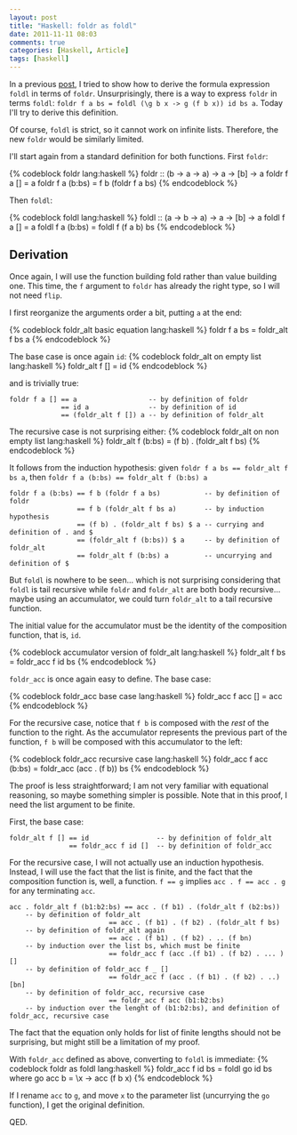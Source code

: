 ```yaml
---
layout: post
title: "Haskell: foldr as foldl"
date: 2011-11-11 08:03
comments: true
categories: [Haskell, Article]
tags: [haskell]
---
```

In a previous [post](/blog/2011/11/09/haskell-foldl-as-foldr/), I tried to show how to derive the formula expression `foldl` in terms of `foldr`. Unsurprisingly, there is a way to express `foldr` in terms `foldl`: `foldr f a bs = foldl (\g b x -> g (f b x)) id bs a`. Today I'll try to derive this definition.
<!--more-->

Of course, `foldl` is strict, so it cannot work on infinite lists. Therefore, the new `foldr` would be similarly limited.

I'll start again from a standard definition for both functions. First `foldr`:

{% codeblock foldr lang:haskell %}
foldr :: (b -> a -> a) -> a -> [b] -> a
foldr f a [] = a
foldr f a (b:bs) = f b (foldr f a bs)
{% endcodeblock %}

Then `foldl`:

{% codeblock foldl lang:haskell %}
foldl :: (a -> b -> a) -> a -> [b] -> a
foldl f a [] = a
foldl f a (b:bs) = foldl f (f a b) bs
{% endcodeblock %}

Derivation
----------

Once again, I will use the function building fold rather than value building one. This time, the `f` argument to `foldr` has already the right type, so I will not need `flip`.

I first reorganize the arguments order a bit, putting `a` at the end:

{% codeblock foldr_alt basic equation lang:haskell %}
foldr f a bs = foldr_alt f bs a
{% endcodeblock %}

The base case is once again `id`:
{% codeblock foldr_alt on empty list lang:haskell %}
foldr_alt f [] = id
{% endcodeblock %}

and is trivially true:
```
foldr f a [] == a                  -- by definition of foldr
             == id a               -- by definition of id
             == (foldr_alt f []) a -- by definition of foldr_alt
```

The recursive case is not surprising either:
{% codeblock foldr_alt on non empty list lang:haskell %}
foldr_alt f (b:bs) = (f b) . (foldr_alt f bs)
{% endcodeblock %}

It follows from the induction hypothesis: given `foldr f a bs == foldr_alt f bs a`, then `foldr f a (b:bs) == foldr_alt f (b:bs) a`

```
foldr f a (b:bs) == f b (foldr f a bs)           -- by definition of foldr
                 == f b (foldr_alt f bs a)       -- by induction hypothesis
                 == (f b) . (foldr_alt f bs) $ a -- currying and definition of . and $
                 == (foldr_alt f (b:bs)) $ a     -- by definition of foldr_alt
                 == foldr_alt f (b:bs) a         -- uncurrying and definition of $
```

But `foldl` is nowhere to be seen... which is not surprising considering that `foldl` is tail recursive while `foldr` and `foldr_alt` are both body recursive... maybe using an accumulator, we could turn `foldr_alt` to a tail recursive function.

The initial value for the accumulator must be the identity of the composition function, that is, `id`.

{% codeblock accumulator version of foldr_alt lang:haskell %}
foldr_alt f bs = foldr_acc f id bs
{% endcodeblock %}

`foldr_acc` is once again easy to define. The base case:

{% codeblock foldr_acc base case lang:haskell %}
foldr_acc f acc [] = acc
{% endcodeblock %}

For the recursive case, notice that `f b` is composed with the _rest_ of the function to the right. As the accumulator represents the previous part of the function, `f b` will be composed with this accumulator to the left:

{% codeblock foldr_acc recursive case lang:haskell %}
foldr_acc f acc (b:bs) = foldr_acc (acc . (f b)) bs
{% endcodeblock %}

The proof is less straightforward; I am not very familiar with equational reasoning, so maybe something simpler is possible. Note that in this proof, I need the list argument to be finite.

First, the base case:
```
foldr_alt f [] == id                 -- by definition of foldr_alt
               == foldr_acc f id []  -- by definition of foldr_acc
```

For the recursive case, I will not actually use an induction hypothesis. Instead, I will use the fact that the list is finite, and the fact that the composition function is, well, a function. `f == g` implies `acc . f == acc . g` for any terminating `acc`.

```
acc . foldr_alt f (b1:b2:bs) == acc . (f b1) . (foldr_alt f (b2:bs))  
	-- by definition of foldr_alt
                         == acc . (f b1) . (f b2) . (foldr_alt f bs)  
	-- by definition of foldr_alt again
                         == acc . (f b1) . (f b2) . .. (f bn)         
	-- by induction over the list bs, which must be finite
                         == foldr_acc f (acc .(f b1) . (f b2) . ... ) []
	-- by definition of foldr_acc f _ []
                         == foldr_acc f (acc . (f b1) . (f b2) . ..) [bn]  
	-- by definition of foldr_acc, recursive case
                         == foldr_acc f acc (b1:b2:bs)
	-- by induction over the lenght of (b1:b2:bs), and definition of foldr_acc, recursive case
```

The fact that the equation only holds for list of finite lengths should not be surprising, but might still be a limitation of my proof.

With `foldr_acc` defined as above, converting to `foldl` is immediate:
{% codeblock foldr as foldl lang:haskell %}
foldr_acc f id bs = foldl go id bs
  where go acc b = \x -> acc (f b x)
{% endcodeblock %}

If I rename `acc` to `g`, and move `x` to the parameter list (uncurrying the `go` function), I get the original definition. 

QED.
